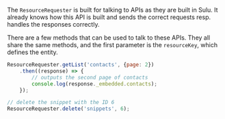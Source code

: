 The `ResourceRequester` is built for talking to APIs as they are built in Sulu. It already knows how this API is built
and sends the correct requests resp. handles the responses correctly.

There are a few methods that can be used to talk to these APIs. They all share the same methods, and the first
parameter is the `resourceKey`, which defines the entity.

```javascript static
ResourceRequester.getList('contacts', {page: 2})
    .then((response) => {
        // outputs the second page of contacts
        console.log(response._embedded.contacts);
    });

// delete the snippet with the ID 6
ResourceRequester.delete('snippets', 6);
```
